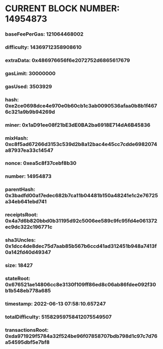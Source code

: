 # CURRENT BLOCK NUMBER: 14954873

### baseFeePerGas: 121064468002
### difficulty: 14369712358908610
### extraData: 0x486976656f6e2072752d6865617679
### gasLimit: 30000000
### gasUsed: 3503929
### hash: 0xe2ce0698dce4e970e0b60cb1c3ab0090536afaa0b8b1f4676c321a9b9b94269d
### miner: 0x1aD91ee08f21bE3dE0BA2ba6918E714dA6B45836
### mixHash: 0xc8f5ad67266d3153c539d2b8a12bac4e45cc7cdde6982074a87937ea33c14547
### nonce: 0xea5c8f37cebf8b30
### number: 14954873
### parentHash: 0x3badfd00a17edec682b7ca11b04481b150a48241e1c2e76725a34eb641ebd741
### receiptsRoot: 0x4a7d6b820bbd0b31195d92c5006ee589c9fc95fd4e061372ec9dc322c196771c
### sha3Uncles: 0x1dcc4de8dec75d7aab85b567b6ccd41ad312451b948a7413f0a142fd40d49347
### size: 18427
### stateRoot: 0x676521ae14806cc8e3130f109ff86ed8c06ab86fdee092f30b1b548eb778a685
### timestamp: 2022-06-13 07:58:10.657247
### totalDifficulty: 51582959758412075549507
### transactionsRoot: 0xda971929f5784a32f524be96f07858707bdb798d1c97c7d76a54595dbf5e7bf8
